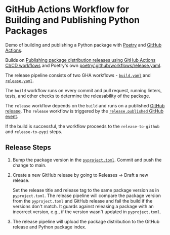 # GitHub Actions Workflow for Building and Publishing Python Packages

Demo of building and publishing a Python package
with [Poetry](https://python-poetry.org/)
and [GitHub Actions](https://github.com/features/actions).

Builds on [Publishing package distribution releases using GitHub Actions CI/CD workflows](https://packaging.python.org/en/latest/guides/publishing-package-distribution-releases-using-github-actions-ci-cd-workflows/)
and Poetry's own [poetry/.github/workflows/release.yaml](https://github.com/python-poetry/poetry/blob/main/.github/workflows/release.yaml).

The release pipeline consists of two GHA workflows -
[`build.yaml`](./.github/workflows/build.yaml) and [`release.yaml`](./.github/workflows/release.yaml).

The `build` workflow runs on every commit and pull request, running linters, tests, and other
checks to determine the releasability of the package.

The `release` workflow depends on the `build` and runs on a published
[GitHub release](https://docs.github.com/en/repositories/releasing-projects-on-github/managing-releases-in-a-repository).
The `release` workflow is triggered by the
[`release.published` GitHub event](https://docs.github.com/en/actions/writing-workflows/choosing-when-your-workflow-runs/events-that-trigger-workflows#release).

If the build is successful, the workflow proceeds to the `release-to-github` and `release-to-pypi` steps.

## Release Steps

1. Bump the package version in the [`pyproject.toml`](pyproject.toml).
   Commit and push the change to main.

2. Create a new GitHub release by going to Releases -> Draft a new release.

   Set the release title and release tag to the same package version as in `pyproject.toml`.
   The release pipeline will compare the package version from the `pyproject.toml`
   and GitHub release and fail the build if the versions don't match.
   It guards against releasing a package with an incorrect version,
   e.g., if the version wasn't updated in `pyproject.toml`.

3. The release pipeline will upload the package distribution to the GitHub release and Python package index.

